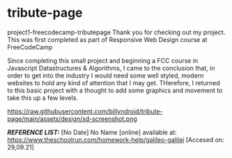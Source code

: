# tribute-page
project1-freecodecamp-tributepage
Thank you for checking out my project. This was first completed as part of Responsive Web Design course at FreeCodeCamp
 
Since completing this small project and beginning a FCC course in Javascript Datastructures & Algorithms, I came to the conclusion that, in order to get into the industry I would need some well styled, modern websites to hold any kind of attention that I may get. THerefore, I returned to this basic project with a thought to add some graphics and movement to take this up a few levels. 


https://raw.githubusercontent.com/billyndroid/tribute-page/main/assets/design/xd-screenshot.png

***REFERENCE LIST:***
[No Date] No Name [online] available at: https://www.theschoolrun.com/homework-help/galileo-galilei [Accesed on: 29,09.21]


